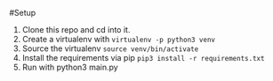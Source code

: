 #Setup
1. Clone this repo and cd into it. 
2. Create a virtualenv with `virtualenv -p python3 venv`
3. Source the virtualenv `source venv/bin/activate`
4. Install the requirements via pip `pip3 install -r requirements.txt`
5. Run with python3 main.py
